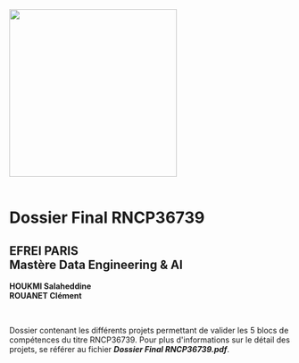 <img src="https://github.com/user-attachments/assets/1b20088a-abd2-4b1d-b23b-963e9ae53024" width="300"/>

<br>
<br>

# Dossier Final RNCP36739

## EFREI PARIS <br> Mastère Data Engineering & AI 

**HOUKMI Salaheddine** <br>
**ROUANET Clément**

<br>

Dossier contenant les différents projets permettant de valider les 5 blocs de compétences du titre RNCP36739. Pour plus d'informations sur le détail des projets, se référer au fichier ***Dossier Final RNCP36739.pdf***.
